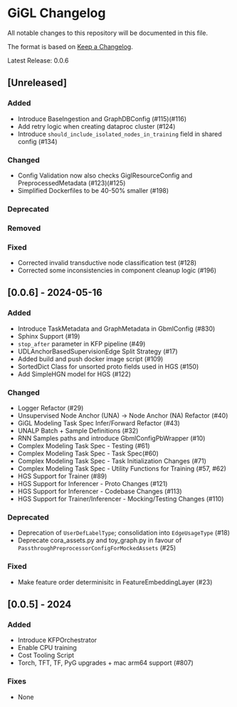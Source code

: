 # GiGL Changelog

All notable changes to this repository will be documented in this file.

The format is based on [Keep a Changelog](https://keepachangelog.com/en/1.0.0/).

Latest Release: 0.0.6

## [Unreleased]

### Added

- Introduce BaseIngestion and GraphDBConfig (#115)(#116)
- Add retry logic when creating dataproc cluster (#124)
- Introduce `should_include_isolated_nodes_in_training` field in shared config (#134)

### Changed

- Config Validation now also checks GiglResourceConfig and PreprocessedMetadata (#123)(#125)
- Simplified Dockerfiles to be 40-50% smaller (#198)

### Deprecated

### Removed

### Fixed

- Corrected invalid transductive node classification test (#128)
- Corrected some inconsistencies in component cleanup logic (#196)

## [0.0.6] - 2024-05-16

### Added

- Introduce TaskMetadata and GraphMetadata in GbmlConfig (#830)
- Sphinx Support (#19)
- `stop_after` parameter in KFP pipeline (#49)
- UDLAnchorBasedSupervisionEdge Split Strategy (#17)
- Added build and push docker image script (#109)
- SortedDict Class for unsorted proto fields used in HGS (#150)
- Add SimpleHGN model for HGS (#122)

### Changed

- Logger Refactor (#29)
- Unsupervised Node Anchor (UNA) -> Node Anchor (NA) Refactor (#40)
- GiGL Modeling Task Spec Infer/Forward Refactor (#43)
- UNALP Batch + Sample Definitions (#32)
- RNN Samples paths and introduce GbmlConfigPbWrapper (#10)
- Complex Modeling Task Spec - Testing (#61)
- Complex Modeling Task Spec - Task Spec(#60)
- Complex Modeling Task Spec - Task Initialization Changes (#71)
- Complex Modeling Task Spec - Utility Functions for Training (#57, #62)
- HGS Support for Trainer (#89)
- HGS Support for Inferencer - Proto Changes (#121)
- HGS Support for Inferencer - Codebase Changes (#113)
- HGS Support for Trainer/Inferencer - Mocking/Testing Changes (#110)

### Deprecated

- Deprecation of `UserDefLabelType`; consolidation into `EdgeUsageType` (#18)
- Deprecate cora_assets.py and toy_graph.py in favour of `PassthroughPreprocessorConfigForMockedAssets` (#25)

### Fixed

- Make feature order determinisitc in FeatureEmbeddingLayer (#23)

## [0.0.5] - 2024

### Added

- Introduce KFPOrchestrator
- Enable CPU training
- Cost Tooling Script
- Torch, TFT, TF, PyG upgrades + mac arm64 support (#807)

### Fixes

- None
